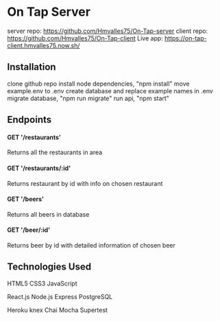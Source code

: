 # On Tap Server

server repo: https://github.com/Hmvalles75/On-Tap-server
client repo: https://github.com/Hmvalles75/On-Tap-client
Live app: https://on-tap-client.hmvalles75.now.sh/

## Installation

clone github repo
install node dependencies, "npm install"
move example.env to .env
create database and replace example names in .env
migrate database, "npm run migrate"
run api, "npm start"

## Endpoints

#### GET '/restaurants'

Returns all the restaurants in area

#### GET '/restaurants/:id'

Returns restaurant by id with info on chosen restaurant

#### GET '/beers'

Returns all beers in database

#### GET '/beer/:id'

Returns beer by id with detailed information of chosen beer

## Technologies Used

HTML5
CSS3
JavaScript

React.js
Node.js
Express
PostgreSQL

Heroku
knex
Chai
Mocha
Supertest

